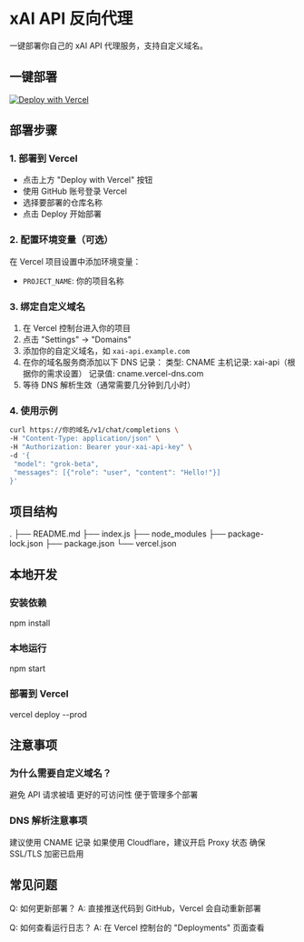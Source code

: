 # xAI API 反向代理

一键部署你自己的 xAI API 代理服务，支持自定义域名。

## 一键部署

[![Deploy with Vercel](https://vercel.com/button)](https://vercel.com/new/clone?repository-url=https://github.com/你的用户名/xai-reverse-proxy)

## 部署步骤

### 1. 部署到 Vercel
- 点击上方 "Deploy with Vercel" 按钮
- 使用 GitHub 账号登录 Vercel
- 选择要部署的仓库名称
- 点击 Deploy 开始部署

### 2. 配置环境变量（可选）
在 Vercel 项目设置中添加环境变量：
- `PROJECT_NAME`: 你的项目名称

### 3. 绑定自定义域名
1. 在 Vercel 控制台进入你的项目
2. 点击 "Settings" -> "Domains"
3. 添加你的自定义域名，如 `xai-api.example.com`
4. 在你的域名服务商添加以下 DNS 记录：
	类型: CNAME
	主机记录: xai-api（根据你的需求设置）
	记录值: cname.vercel-dns.com
5. 等待 DNS 解析生效（通常需要几分钟到几小时）

### 4. 使用示例

```bash
curl https://你的域名/v1/chat/completions \
-H "Content-Type: application/json" \
-H "Authorization: Bearer your-xai-api-key" \
-d '{
 "model": "grok-beta",
 "messages": [{"role": "user", "content": "Hello!"}]
}'
```

## 项目结构
.
├── README.md
├── index.js
├── node_modules
├── package-lock.json
├── package.json
└── vercel.json

## 本地开发
### 安装依赖
npm install

### 本地运行
npm start

### 部署到 Vercel
vercel deploy --prod

## 注意事项
### 为什么需要自定义域名？
避免 API 请求被墙
更好的可访问性
便于管理多个部署
### DNS 解析注意事项
建议使用 CNAME 记录
如果使用 Cloudflare，建议开启 Proxy 状态
确保 SSL/TLS 加密已启用

## 常见问题
Q: 如何更新部署？
A: 直接推送代码到 GitHub，Vercel 会自动重新部署

Q: 如何查看运行日志？
A: 在 Vercel 控制台的 "Deployments" 页面查看

